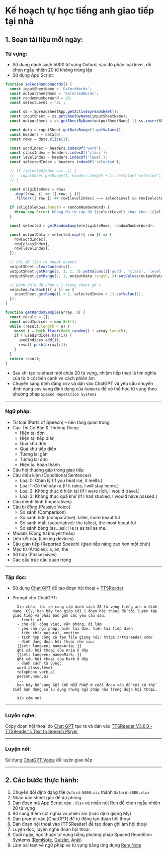 # **Kế hoạch tự học tiếng anh giao tiếp tại nhà**

## **1. Soạn tài liệu mỗi ngày:**

### **Từ vựng:**

- Sử dụng danh sách 5000 từ vựng Oxford, sau đó phân loại level, rồi chọn ngẫu nhiên 20 từ không trùng lặp
- Sử dụng App Script:
```javascript
function selectRandomWords() {
  const inputSheetName = 'OxfordWords';
  const outputSheetName = 'SelectedWords';
  const randomNumberWord = 20;
  const selectLevel = 'a1';

  const ss = SpreadsheetApp.getActiveSpreadsheet();
  const inputSheet = ss.getSheetByName(inputSheetName);
  const outputSheet = ss.getSheetByName(outputSheetName) || ss.insertSheet(outputSheetName);

  const data = inputSheet.getDataRange().getValues();
  const headers = data[0];
  const rows = data.slice(1);

  const wordIndex = headers.indexOf('word');
  const classIndex = headers.indexOf('class');
  const levelIndex = headers.indexOf('level');
  const selectedIndex = headers.indexOf('selected');

  // if (selectedIndex === -1) {
  //   inputSheet.getRange(1, headers.length + 1).setValue('selected');
  // }

  const eligibleRows = rows
    .map((row, i) => ({ row, i }))
    .filter(({ row }) => row[levelIndex] === selectLevel && row[selectedIndex] !== 1);

  if (eligibleRows.length < randomNumberWord) {
    throw new Error(`Không đủ từ cấp độ ${selectLevel} chưa chọn (${eligibleRows.length} < ${randomNumberWord})`);
  }

  const selected = getRandomSample(eligibleRows, randomNumberWord);

  const outputData = selected.map(({ row }) => [
    row[wordIndex],
    row[classIndex],
    row[levelIndex],
  ]);

  // Ghi dữ liệu ra sheet output
  outputSheet.clearContents();
  outputSheet.getRange(1, 1, 1, 3).setValues([['word', 'class', 'level']]);
  outputSheet.getRange(2, 1, outputData.length, 3).setValues(outputData);

  // Đánh dấu đã chọn = 1 trong sheet gốc
  selected.forEach(({ i }) => {
    inputSheet.getRange(i + 2, selectedIndex + 1).setValue(1);
  });
}

function getRandomSample(array, n) {
  const result = [];
  const usedIndices = new Set();
  while (result.length < n) {
    const i = Math.floor(Math.random() * array.length);
    if (!usedIndices.has(i)) {
      usedIndices.add(i);
      result.push(array[i]);
    }
  }
  return result;
}
```

- Sau khi tạo ra sheet mới chứa 20 từ vựng, nhiệm tiếp theo là tìm nghĩa của từ ở cột bên cạnh và cách phiên âm
- Chuyển sang định dạng csv và dán vào ChatGPT và yêu cầu chuyển định dạng csv sang định dạng của `RemNote` để có thể học từ vựng theo phương pháp `Spaced Repetition Systems`
---
### **Ngữ pháp:**

- Từ loại (Parts of Speech) – nền tảng quan trọng
- Các Thì Cơ Bản & Thường Dùng:
    - Hiện tại đơn
    - Hiện tại tiếp diễn
    - Quá khứ đơn
    - Quá khứ tiếp diễn
    - Tương lai gần
    - Tương lai đơn
    - Hiện tại hoàn thành
- Câu hỏi thường gặp trong giao tiếp
- Câu điều kiện (Conditional Sentences)
    - Loại 0: Chân lý (If you heat ice, it melts.)
    - Loại 1: Có thể xảy ra (If it rains, I will stay home.)
    - Loại 2: Không thực ở hiện tại (If I were rich, I would travel.)
    - Loại 3: Không thực quá khứ (If I had studied, I would have passed.)
- Câu mệnh lệnh (Imperatives)
- Câu bị động (Passive Voice)
    - So sánh (Comparison)
    - So sánh hơn (comparative): taller, more beautiful
    - So sánh nhất (superlative): the tallest, the most beautiful
    - So sánh bằng (as...as): He is as tall as me.
- Modals (Động từ khuyết thiếu)
- Liên kết câu (Linking devices)
- Câu gián tiếp (Reported Speech) (giao tiếp nâng cao hơn một chút)
- Mạo từ (Articles): a, an, the
- Sở hữu (Possessives)
- Các cấu trúc câu quan trọng
---
### **Tập đọc:**
- Sử dụng [Chat GPT](https://chatgpt.com/) để tạo đoạn hội thoại + [TTSReader](https://ttsreader.com/player/)
- Prompt cho ChatGPT:

        Xin chào, tôi sẽ cung cấp danh sách 20 từ vựng tiếng anh ở định dạng .CSV, bạn hãy tạo giúp tôi 1 đoạn hội thoại để tôi luyện tập giao tiếp và phải bao gồm các yêu cầu sau:
        - level: a1
        - chủ đề: công việc, văn phòng, đi làm
        - yêu cầu ngữ pháp: hiện tại đơn, hiện tại tiếp diễn
        - tiêu chí: natural, emotion
        - tích hợp công cụ tạo file giọng nói: https://ttsreader.com/
        - định dạng đoạn hội thoại như sau:
        {{set: lang=en; name=Aria; }}
        ghi câu hội thoại của Aria ở đây
        {{set: lang=en; name=Mark; }}
        ghi câu hội thoại của Mark ở đây
        - danh sách từ vựng:
        word,class,level
        telephone,verb,a1
        person,noun,a1
        ...
        bạn hãy bổ sung GHI CHÚ NGỮ PHÁP ở cuối đoạn văn để tôi có thể biết bạn đang sử sử dụng nhưng ngữ pháp nào trong đoạn hội thoại.

        Xin cảm ơn!

---
### **Luyện nghe:**
Copy đoạn hội thoại do [Chat GPT](https://chatgpt.com/) tạo ra và dán vào [TTSReader V3.6.0 - TTSReader's Text to Speech Player](https://ttsreader.com/player/)

---

### **Luyện nói:**
Sử dụng [ChatGPT Voice]() để luyện giao tiếp

---

## **2. Các bước thực hành:**
1. Chuyển đổi định dạng file `Oxford-5000.csv` thành `Oxford-5000.xlsx`
2. Nhân bản sheet gốc để dự phòng
3. Dán đoạn mã App Script vào `.xlsx` và nhấn nút Run để chọn ngẫu nhiên 20 từ vựng
4. Bổ sung thêm cột nghĩa và phiên âm (mặc định giọng Mỹ)
5. Dán prompt vào [ChatGPT] để tự động tạo đoạn hội thoại
6. Dán đoạn hội thoại vào [TTSReader] để tạo đoạn ghi âm hội thoại
7. Luyện đọc, luyện nghe đoạn hội thoại
8. Cuối ngày, học thuộc từ vựng bằng phương pháp Spaced Repetition Systems ([RemNote](https://www.remnote.com/), [Quizlet](https://quizlet.com/), [Anki](https://ankiweb.net/about))
9. Làm bài test về ngữ pháp và từ vựng bằng ứng dụng [Rem Note](https://www.remnote.com/)
